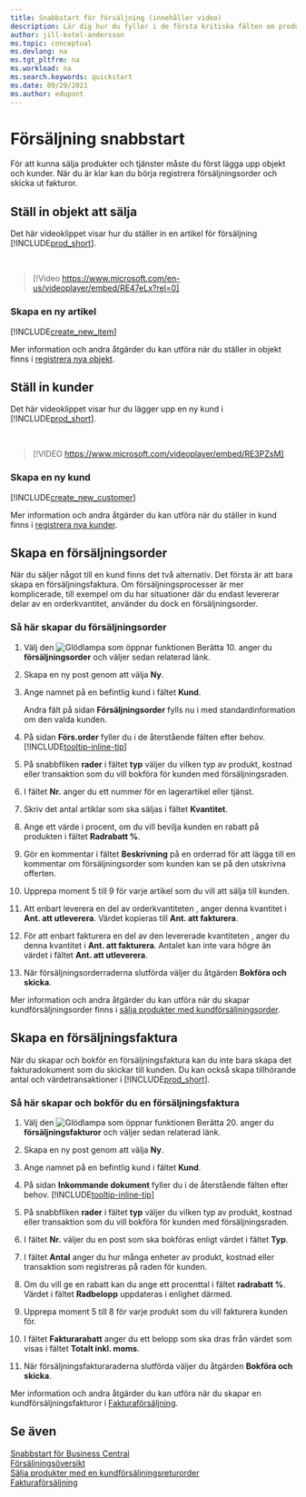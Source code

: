 ```yaml
---
title: Snabbstart för försäljning (innehåller video)
description: Lär dig hur du fyller i de första kritiska fälten om produkter och kunder i Business Central så att du kan starta dina försäljningsprocesser.
author: jill-kotel-andersson
ms.topic: conceptual
ms.devlang: na
ms.tgt_pltfrm: na
ms.workload: na
ms.search.keywords: quickstart
ms.date: 09/29/2021
ms.author: edupont
---
```


# <a name="sales-quick-start"></a><a name="sales-quick-start"></a>Försäljning snabbstart

För att kunna sälja produkter och tjänster måste du först lägga upp objekt och kunder. När du är klar kan du börja registrera försäljningsorder och skicka ut fakturor.

## <a name="set-up-items-to-sell"></a><a name="set-up-items-to-sell"></a>Ställ in objekt att sälja

Det här videoklippet visar hur du ställer in en artikel för försäljning [!INCLUDE[prod_short](includes/prod_short.md)].

<br>

> [!Video https://www.microsoft.com/en-us/videoplayer/embed/RE47eLx?rel=0]

### <a name="set-up-a-new-item"></a><a name="set-up-a-new-item"></a>Skapa en ny artikel

[!INCLUDE[create_new_item](includes/create_new_item.md)]

Mer information och andra åtgärder du kan utföra när du ställer in objekt finns i [registrera nya objekt](inventory-how-register-new-items.md).  

## <a name="set-up-customers"></a><a name="set-up-customers"></a>Ställ in kunder

Det här videoklippet visar hur du lägger upp en ny kund i [!INCLUDE[prod_short](includes/prod_short.md)].  

<br>

> [!VIDEO https://www.microsoft.com/videoplayer/embed/RE3PZsM]

### <a name="set-up-a-new-customer"></a><a name="set-up-a-new-customer"></a>Skapa en ny kund

[!INCLUDE[create_new_customer](includes/create_new_customer.md)]

Mer information och andra åtgärder du kan utföra när du ställer in kund finns i [registrera nya kunder](sales-how-register-new-customers.md).

## <a name="create-a-sales-order"></a><a name="create-a-sales-order"></a>Skapa en försäljningsorder

När du säljer något till en kund finns det två alternativ. Det första är att bara skapa en försäljningsfaktura. Om försäljningsprocesser är mer komplicerade, till exempel om du har situationer där du endast levererar delar av en orderkvantitet, använder du dock en försäljningsorder.

### <a name="to-create-a-sales-order"></a><a name="to-create-a-sales-order"></a>Så här skapar du försäljningsorder

1. Välj den ![Glödlampa som öppnar funktionen Berätta 10.](media/ui-search/search_small.png "Berätta för mig vad du vill göra") anger du **försäljningsorder** och väljer sedan relaterad länk.
2. Skapa en ny post genom att välja **Ny**.
3. Ange namnet på en befintlig kund i fältet **Kund**.

    Andra fält på sidan **Försäljningsorder** fylls nu i med standardinformation om den valda kunden.  

4. På sidan **Förs.order** fyller du i de återstående fälten efter behov. [!INCLUDE[tooltip-inline-tip](includes/tooltip-inline-tip_md.md)]

5. På snabbfliken **rader** i fältet **typ** väljer du vilken typ av produkt, kostnad eller transaktion som du vill bokföra för kunden med försäljningsraden.

6. I fältet **Nr.** anger du ett nummer för en lagerartikel eller tjänst.

7. Skriv det antal artiklar som ska säljas i fältet **Kvantitet**.

8. Ange ett värde i procent, om du vill bevilja kunden en rabatt på produkten i fältet **Radrabatt %**.

9. Gör en kommentar i fältet **Beskrivning** på en orderrad för att lägga till en kommentar om försäljningsorder som kunden kan se på den utskrivna offerten.

10. Upprepa moment 5 till 9 för varje artikel som du vill att sälja till kunden.

11. Att enbart leverera en del av orderkvantiteten , anger denna kvantitet i **Ant. att utleverera**. Värdet kopieras till **Ant. att fakturera**.

12. För att enbart fakturera en del av den levererade kvantiteten , anger du denna kvantitet i **Ant. att fakturera**. Antalet kan inte vara högre än värdet i fältet **Ant. att utleverera**.

13. När försäljningsorderraderna slutförda väljer du åtgärden **Bokföra och skicka**.

Mer information och andra åtgärder du kan utföra när du skapar kundförsäljningsorder finns i [sälja produkter med kundförsäljningsorder](sales-how-sell-products.md).  

## <a name="create-a-sales-invoice"></a><a name="create-a-sales-invoice"></a>Skapa en försäljningsfaktura

När du skapar och bokför en försäljningsfaktura kan du inte bara skapa det fakturadokument som du skickar till kunden. Du kan också skapa tillhörande antal och värdetransaktioner i [!INCLUDE[prod_short](includes/prod_short.md)].

### <a name="to-create-and-post-a-sales-invoice"></a><a name="to-create-and-post-a-sales-invoice"></a>Så här skapar och bokför du en försäljningsfaktura

1. Välj den ![Glödlampa som öppnar funktionen Berätta 20.](media/ui-search/search_small.png "Berätta för mig vad du vill göra") anger du **försäljningsfakturor** och väljer sedan relaterad länk.  

2. Skapa en ny post genom att välja **Ny**.

3. Ange namnet på en befintlig kund i fältet **Kund**.

4. På sidan **Inkommande dokument** fyller du i de återstående fälten efter behov. [!INCLUDE[tooltip-inline-tip](includes/tooltip-inline-tip_md.md)]

5. På snabbfliken **rader** i fältet **typ** väljer du vilken typ av produkt, kostnad eller transaktion som du vill bokföra för kunden med försäljningsraden.

6. I fältet **Nr.** väljer du en post som ska bokföras enligt värdet i fältet **Typ**.

7. I fältet **Antal** anger du hur många enheter av produkt, kostnad eller transaktion som registreras på raden för kunden.  

8. Om du vill ge en rabatt kan du ange ett procenttal i fältet **radrabatt %**. Värdet i fältet **Radbelopp** uppdateras i enlighet därmed.  

9. Upprepa moment 5 till 8 för varje produkt som du vill fakturera kunden för.  

10. I fältet **Fakturarabatt** anger du ett belopp som ska dras från värdet som visas i fältet **Totalt inkl. moms**.

11. När försäljningsfakturaraderna slutförda väljer du åtgärden **Bokföra och skicka**.  

Mer information och andra åtgärder du kan utföra när du skapar en kundförsäljningsfakturor i [Fakturaförsäljning](sales-how-invoice-sales.md).

## <a name="see-also"></a><a name="see-also"></a>Se även

[Snabbstart för Business Central](quick-start-business-central.md)  
[Försäljningsöversikt](sales-manage-sales.md)  
[Sälja produkter med en kundförsäljningsreturorder](sales-how-sell-products.md)  
[Fakturaförsäljning](sales-how-invoice-sales.md)  
